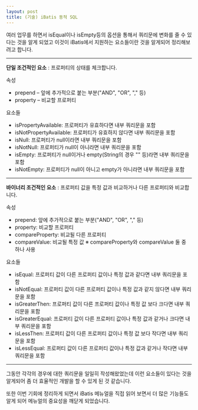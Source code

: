 ```yaml
---
layout: post
title: (기술) iBatis 동적 SQL
---
```


 여러 업무를 하면서 isEqual이나 isEmpty등의 옵션을 통해서 쿼리문에 변화를 줄 수 있다는 것을 알게 되었고 이것이 iBatis에서 지원하는 요소들이란 것을 알게되어 정리해보려고 합니다.
 
 ---
 
<strong>단일 조건적인 요소</strong>
: 프로퍼티의 상태를 체크합니다.

속성
 - prepend – 앞에 추가적으로 붙는 부분("AND", "OR", "," 등)
 - property – 비교할 프로퍼티
 
요소들
 - isPropertyAvailable: 프로퍼티가 유효하다면 내부 쿼리문을 포함
 - isNotPropertyAvailable: 프로퍼티가 유효하지 않다면 내부 쿼리문을 포함
 - isNull: 프로퍼티가 null이라면 내부 쿼리문을 포함
 - isNotNull: 프로퍼티가 null이 아니라면 내부 쿼리문을 포함
 - isEmpty: 프로퍼티가 null이거나 empty(String의 경우 "" 등)라면 내부 쿼리문을 포함
 - isNotEmpty: 프로퍼티가 null이 아니고 empty가 아니라면 내부 쿼리문을 포함

 ---

<strong>바이너리 조건적인 요소</strong>
: 프로퍼티 값을 특정 값과 비교하거나 다른 프로퍼티와 비교합니다.

속성
 - prepend: 앞에 추가적으로 붙는 부분("AND", "OR", "," 등)
 - property: 비교할 프로퍼티
 - compareProperty: 비교될 다른 프로퍼티
 - compareValue: 비교될 특정 값
※ compareProperty와 compareValue 둘 중 하나 사용

요소들
 - isEqual: 프로퍼티 값이 다른 프로퍼티 값이나 특정 값과 같다면 내부 쿼리문을 포함
 - isNotEqual: 프로퍼티 값이 다른 프로퍼티 값이나 특정 값과 같지 않다면 내부 쿼리문을 포함
 - isGreaterThen: 프로퍼티 값이 다른 프로퍼티 값이나 특정 값 보다 크다면 내부 쿼리문을 포함
 - isGreaterEqual: 프로퍼티 값이 다른 프로퍼티 값이나 특정 값과 같거나 크다면 내부 쿼리문을 포함
 - isLessThen: 프로퍼티 값이 다른 프로퍼티 값이나 특정 값 보다 작다면 내부 쿼리문을 포함
 - isLessEqual: 프로퍼티 값이 다른 프로퍼티 값이나 특정 값과 같거나 작다면 내부 쿼리문을 포함
 
 ---

 그동안 각각의 경우에 대한 쿼리문을 일일히 작성해왔었는데 이런 요소들이 있다는 것을 알게되어 좀 더 효율적인 개발을 할 수 있게 된 것 같습니다.
 
 또한 이번 기회에 정리하게 되면서 iBatis 메뉴얼을 직접 읽어 보면서 더 많은 기능들도 알게 되어 메뉴얼의 중요성을 깨닫게 되었습니다.

